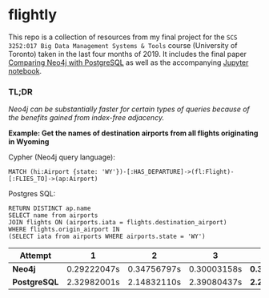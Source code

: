 # flightly

This repo is a collection of resources from my final project for the `SCS 3252:017 Big Data Management Systems & Tools` course (University of Toronto) taken in the last four months of 2019. It includes the final paper [Comparing Neo4j with PostgreSQL](./Big%20Data%20Course_%20Comparing%20Neo4j%20with%20PostgreSQL.pdf) as well as the accompanying [Jupyter notebook](./Flightly%20Comparing%20Neo4j%20and%20PostgreSQL.ipynb).

### TL;DR

_Neo4j can be substantially faster for certain types of queries because of the benefits gained from index-free adjacency._

**Example: Get the names of destination airports from all flights originating in Wyoming**

Cypher (Neo4j query language):
```
MATCH (hi:Airport {state: 'WY'})-[:HAS_DEPARTURE]->(fl:Flight)-[:FLIES_TO]->(ap:Airport)
```

Postgres SQL:
```
RETURN DISTINCT ap.name
SELECT name from airports
JOIN flights ON (airports.iata = flights.destination_airport)
WHERE flights.origin_airport IN
(SELECT iata from airports WHERE airports.state = 'WY')
```

| Attempt | 1 | 2 | 3 | Average |
| ----------- | ----------- | ----------- | ----------- | ----------- |
| **Neo4j** | 0.29222047s | 0.34756797s | 0.30003158s |  **0.32918392s** |
| **PostgreSQL** | 2.32982001s | 2.14832110s | 2.39080437s | **2.29873976s** |
